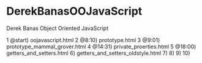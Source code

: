 # DerekBanasOOJavaScript
Derek Banas Object Oriented JavaScript

 1  @start) oojavascript.html
 2   @8:10) prototype.html
 3   @9:01) prototype_mammal_grover.html
 4  @14:31) private_proerties.html
 5  @18:00) getters_and_setters.html
 6) getters_and_setters_oldstyle.html
 7)
 8)
 9)
10)
